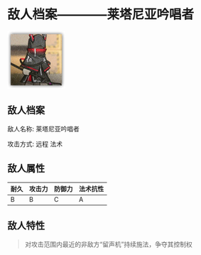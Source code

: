 # 敌人档案————莱塔尼亚吟唱者

![莱塔尼亚吟唱者](./eneIcons/莱塔尼亚吟唱者.png)

## 敌人档案

敌人名称: 莱塔尼亚吟唱者

攻击方式: 远程 法术

## 敌人属性

| 耐久      | 攻击力  | 防御力 | 法术抗性 |
|---------|------|-----|------|
| B | B | C | A |

## 敌人特性
> 对攻击范围内最近的非敌方“留声机”持续施法，争夺其控制权
